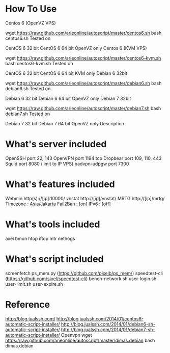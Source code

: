 # How To Use
Centos 6 (OpenVZ VPS)

wget https://raw.github.com/arieonline/autoscript/master/centos6.sh
bash centos6.sh
Tested on

CentOS 6 32 bit
CentOS 6 64 bit
OpenVZ only
Centos 6 (KVM VPS)

wget https://raw.github.com/arieonline/autoscript/master/centos6-kvm.sh
bash centos6-kvm.sh
Tested on

CentOS 6 32 bit
CentOS 6 64 bit
KVM only
Debian 6 32bit

wget https://raw.github.com/arieonline/autoscript/master/debian6.sh
bash debian6.sh
Tested on

Debian 6 32 bit
Debian 6 64 bit
OpenVZ only
Debian 7 32bit

wget https://raw.github.com/arieonline/autoscript/master/debian7.sh
bash debian7.sh
Tested on

Debian 7 32 bit
Debian 7 64 bit
OpenVZ only
Description

# What's server included

OpenSSH port 22, 143
OpenVPN port 1194 tcp
Dropbear port 109, 110, 443
Squid port 8080 (limit to IP VPS)
badvpn-udpgw port 7300
# What's features included

Webmin http(s)://[ip]:10000/
vnstat http://[ip]/vnstat/
MRTG http://[ip]/mrtg/
Timezone : Asia/Jakarta
Fail2Ban : [on]
IPv6 : [off]
# What's tools included

axel
bmon
htop
iftop
mtr
nethogs
# What's script included

screenfetch
ps_mem.py (https://github.com/pixelb/ps_mem/)
speedtest-cli (https://github.com/sivel/speedtest-cli)
bench-network.sh
user-login.sh
user-limit.sh
user-expire.sh
# Reference

http://blog.jualssh.com/
http://blog.jualssh.com/2014/01/centos6-automatic-script-installer/
http://blog.jualssh.com/2014/01/debian6-sh-automatic-script-installer/
http://blog.jualssh.com/2014/01/debian7-sh-automatic-script-installer/
Openvpn wget https://raw.github.com/arieonline/autoscript/master/dimas.debian bash dimas.debian
